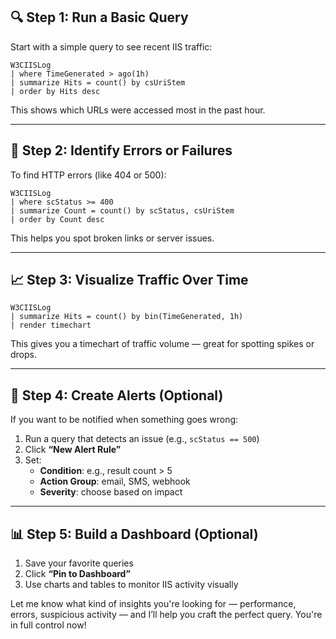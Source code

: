 ## 🔍 Step 1: Run a Basic Query

Start with a simple query to see recent IIS traffic:

```kql
W3CIISLog
| where TimeGenerated > ago(1h)
| summarize Hits = count() by csUriStem
| order by Hits desc
```

This shows which URLs were accessed most in the past hour.

---

## 🔐 Step 2: Identify Errors or Failures

To find HTTP errors (like 404 or 500):

```kql
W3CIISLog
| where scStatus >= 400
| summarize Count = count() by scStatus, csUriStem
| order by Count desc
```

This helps you spot broken links or server issues.

---

## 📈 Step 3: Visualize Traffic Over Time

```kql
W3CIISLog
| summarize Hits = count() by bin(TimeGenerated, 1h)
| render timechart
```

This gives you a timechart of traffic volume — great for spotting spikes or drops.

---

## 🚨 Step 4: Create Alerts (Optional)

If you want to be notified when something goes wrong:

1. Run a query that detects an issue (e.g., `scStatus == 500`)
2. Click **“New Alert Rule”**
3. Set:
   - **Condition**: e.g., result count > 5
   - **Action Group**: email, SMS, webhook
   - **Severity**: choose based on impact

---

## 📊 Step 5: Build a Dashboard (Optional)

1. Save your favorite queries
2. Click **“Pin to Dashboard”**
3. Use charts and tables to monitor IIS activity visually

Let me know what kind of insights you're looking for — performance, errors, suspicious activity — and I’ll help you craft the perfect query. You're in full control now!
